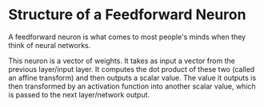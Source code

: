 # Structure of a Feedforward Neuron

A feedforward neuron is what comes to most people's minds when they think of neural networks.

This neuron is a vector of weights. It takes as input a vector from the previous layer/input layer. It computes the dot product of these two \(called an affine transform\) and then outputs a scalar value. The value it outputs is then transformed by an activation function into another scalar value, which is passed to the next layer/network output.

